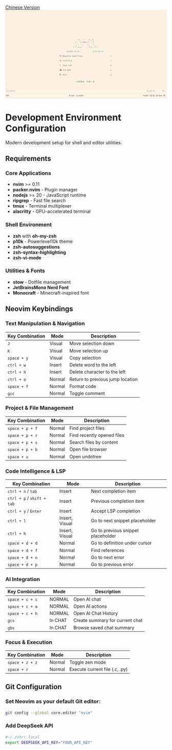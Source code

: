 [Chinese Version](./README_zh.md)
![image](./static/nvim_start.png)

# Development Environment Configuration

Modern development setup for shell and editor utilities.

## Requirements

### Core Applications

- **nvim** >= 0.11
- **packer.nvim** - Plugin manager
- **nodejs** >= 20 - JavaScript runtime
- **ripgrep** - Fast file search
- **tmux** - Terminal multiplexer
- **alacritty** - GPU-accelerated terminal

### Shell Environment

- **zsh** with **oh-my-zsh**
- **p10k** - Powerlevel10k theme
- **zsh-autosuggestions**
- **zsh-syntax-highlighting**
- **zsh-vi-mode**

### Utilities & Fonts

- **stow** - Dotfile management
- **JetBrainsMono Nerd Font**
- **Monocraft** - Minecraft-inspired font

## Neovim Keybindings

### Text Manipulation & Navigation

| Key Combination | Mode   | Description                      |
| --------------- | ------ | -------------------------------- |
| `J`             | Visual | Move selection down              |
| `K`             | Visual | Move selection up                |
| `space + y`     | Visual | Copy selection                   |
| `ctrl + w`      | Insert | Delete word to the left          |
| `ctrl + h`      | Insert | Delete character to the left     |
| `ctrl + o`      | Normal | Return to previous jump location |
| `space + f`     | Normal | Format code                      |
| `gcc`           | Normal | Toggle comment                   |

### Project & File Management

| Key Combination | Mode   | Description                |
| --------------- | ------ | -------------------------- |
| `space + p + f` | Normal | Find project files         |
| `space + p + r` | Normal | Find recently opened files |
| `space + p + s` | Normal | Search files by content    |
| `space + p + b` | Normal | Open file browser          |
| `space + u`     | Normal | Open undotree              |

### Code Intelligence & LSP

| Key Combination            | Mode           | Description                        |
| -------------------------- | -------------- | ---------------------------------- |
| `ctrl + n` / `tab`         | Insert         | Next completion item               |
| `ctrl + p` / `shift + tab` | Insert         | Previous completion item           |
| `ctrl + y` / `Enter`       | Insert         | Accept LSP completion              |
| `ctrl + l`                 | Insert, Visual | Go to next snippet placeholder     |
| `ctrl + h`                 | Insert, Visual | Go to previous snippet placeholder |
| `space + d + d`            | Normal         | Go to definition under cursor      |
| `space + d + f`            | Normal         | Find references                    |
| `space + d + n`            | Normal         | Go to next error                   |
| `space + d + p`            | Normal         | Go to previous error               |

### AI Integration

| Key Combination | Mode    | Description                     |
| --------------- | ------- | ------------------------------- |
| `space + c + c` | NORMAL  | Open AI chat                    |
| `space + c + a` | NORMAL  | Open AI actions                 |
| `space + c + h` | NORMAL  | Open AI Chat History            |
| `gcs`           | In CHAT | Create summary for current chat |
| `gbs`           | In CHAT | Browse saved chat summary       |

### Focus & Execution

| Key Combination | Mode   | Description                    |
| --------------- | ------ | ------------------------------ |
| `space + z + z` | Normal | Toggle zen mode                |
| `space + r`     | Normal | Execute current file (.c, .py) |

## Git Configuration

### Set Neovim as your default Git editor:

```bash
git config --global core.editor "nvim"
```

### Add DeepSeek API

```bash
#~/.zshrc.local
export DEEPSEEK_API_KEY="YOUR_API_KEY"
```
